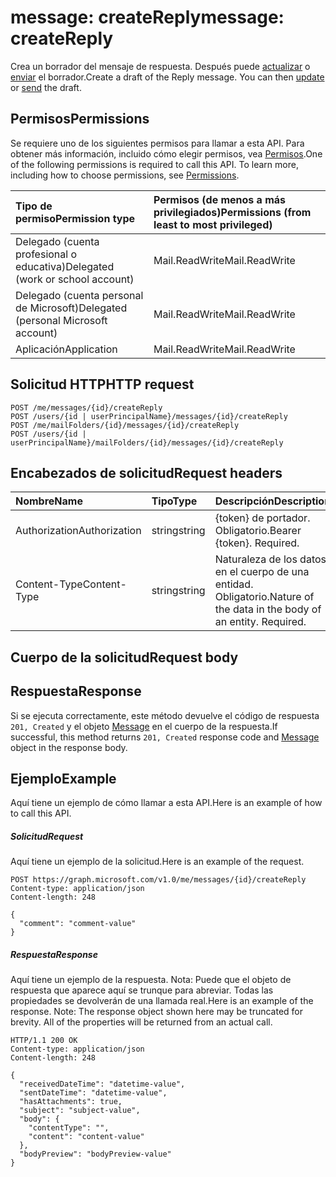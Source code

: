 # <a name="message-createreply"></a><span data-ttu-id="10baf-101">message: createReply</span><span class="sxs-lookup"><span data-stu-id="10baf-101">message: createReply</span></span>

<span data-ttu-id="10baf-p101">Crea un borrador del mensaje de respuesta. Después puede [actualizar](../api/message_update.md) o [enviar](../api/message_send.md) el borrador.</span><span class="sxs-lookup"><span data-stu-id="10baf-p101">Create a draft of the Reply message. You can then [update](../api/message_update.md) or [send](../api/message_send.md) the draft.</span></span>

## <a name="permissions"></a><span data-ttu-id="10baf-104">Permisos</span><span class="sxs-lookup"><span data-stu-id="10baf-104">Permissions</span></span>
<span data-ttu-id="10baf-p102">Se requiere uno de los siguientes permisos para llamar a esta API. Para obtener más información, incluido cómo elegir permisos, vea [Permisos](../../../concepts/permissions_reference.md).</span><span class="sxs-lookup"><span data-stu-id="10baf-p102">One of the following permissions is required to call this API. To learn more, including how to choose permissions, see [Permissions](../../../concepts/permissions_reference.md).</span></span>

|<span data-ttu-id="10baf-107">Tipo de permiso</span><span class="sxs-lookup"><span data-stu-id="10baf-107">Permission type</span></span>      | <span data-ttu-id="10baf-108">Permisos (de menos a más privilegiados)</span><span class="sxs-lookup"><span data-stu-id="10baf-108">Permissions (from least to most privileged)</span></span>              | 
|:--------------------|:---------------------------------------------------------| 
|<span data-ttu-id="10baf-109">Delegado (cuenta profesional o educativa)</span><span class="sxs-lookup"><span data-stu-id="10baf-109">Delegated (work or school account)</span></span> | <span data-ttu-id="10baf-110">Mail.ReadWrite</span><span class="sxs-lookup"><span data-stu-id="10baf-110">Mail.ReadWrite</span></span>    | 
|<span data-ttu-id="10baf-111">Delegado (cuenta personal de Microsoft)</span><span class="sxs-lookup"><span data-stu-id="10baf-111">Delegated (personal Microsoft account)</span></span> | <span data-ttu-id="10baf-112">Mail.ReadWrite</span><span class="sxs-lookup"><span data-stu-id="10baf-112">Mail.ReadWrite</span></span>    | 
|<span data-ttu-id="10baf-113">Aplicación</span><span class="sxs-lookup"><span data-stu-id="10baf-113">Application</span></span> | <span data-ttu-id="10baf-114">Mail.ReadWrite</span><span class="sxs-lookup"><span data-stu-id="10baf-114">Mail.ReadWrite</span></span> | 

## <a name="http-request"></a><span data-ttu-id="10baf-115">Solicitud HTTP</span><span class="sxs-lookup"><span data-stu-id="10baf-115">HTTP request</span></span>
<!-- { "blockType": "ignored" } -->
```http
POST /me/messages/{id}/createReply
POST /users/{id | userPrincipalName}/messages/{id}/createReply
POST /me/mailFolders/{id}/messages/{id}/createReply
POST /users/{id | userPrincipalName}/mailFolders/{id}/messages/{id}/createReply
```
## <a name="request-headers"></a><span data-ttu-id="10baf-116">Encabezados de solicitud</span><span class="sxs-lookup"><span data-stu-id="10baf-116">Request headers</span></span>
| <span data-ttu-id="10baf-117">Nombre</span><span class="sxs-lookup"><span data-stu-id="10baf-117">Name</span></span>       | <span data-ttu-id="10baf-118">Tipo</span><span class="sxs-lookup"><span data-stu-id="10baf-118">Type</span></span> | <span data-ttu-id="10baf-119">Descripción</span><span class="sxs-lookup"><span data-stu-id="10baf-119">Description</span></span>|
|:---------------|:--------|:----------|
| <span data-ttu-id="10baf-120">Authorization</span><span class="sxs-lookup"><span data-stu-id="10baf-120">Authorization</span></span>  | <span data-ttu-id="10baf-121">string</span><span class="sxs-lookup"><span data-stu-id="10baf-121">string</span></span>  | <span data-ttu-id="10baf-p103">{token} de portador. Obligatorio.</span><span class="sxs-lookup"><span data-stu-id="10baf-p103">Bearer {token}. Required.</span></span> |
| <span data-ttu-id="10baf-124">Content-Type</span><span class="sxs-lookup"><span data-stu-id="10baf-124">Content-Type</span></span> | <span data-ttu-id="10baf-125">string</span><span class="sxs-lookup"><span data-stu-id="10baf-125">string</span></span>  | <span data-ttu-id="10baf-p104">Naturaleza de los datos en el cuerpo de una entidad. Obligatorio.</span><span class="sxs-lookup"><span data-stu-id="10baf-p104">Nature of the data in the body of an entity. Required.</span></span> |

## <a name="request-body"></a><span data-ttu-id="10baf-128">Cuerpo de la solicitud</span><span class="sxs-lookup"><span data-stu-id="10baf-128">Request body</span></span>

## <a name="response"></a><span data-ttu-id="10baf-129">Respuesta</span><span class="sxs-lookup"><span data-stu-id="10baf-129">Response</span></span>

<span data-ttu-id="10baf-130">Si se ejecuta correctamente, este método devuelve el código de respuesta `201, Created` y el objeto [Message](../resources/message.md) en el cuerpo de la respuesta.</span><span class="sxs-lookup"><span data-stu-id="10baf-130">If successful, this method returns `201, Created` response code and [Message](../resources/message.md) object in the response body.</span></span>

## <a name="example"></a><span data-ttu-id="10baf-131">Ejemplo</span><span class="sxs-lookup"><span data-stu-id="10baf-131">Example</span></span>
<span data-ttu-id="10baf-132">Aquí tiene un ejemplo de cómo llamar a esta API.</span><span class="sxs-lookup"><span data-stu-id="10baf-132">Here is an example of how to call this API.</span></span>
##### <a name="request"></a><span data-ttu-id="10baf-133">Solicitud</span><span class="sxs-lookup"><span data-stu-id="10baf-133">Request</span></span>
<span data-ttu-id="10baf-134">Aquí tiene un ejemplo de la solicitud.</span><span class="sxs-lookup"><span data-stu-id="10baf-134">Here is an example of the request.</span></span>
<!-- {
  "blockType": "request",
  "name": "message_createreply"
}-->
```http
POST https://graph.microsoft.com/v1.0/me/messages/{id}/createReply
Content-type: application/json
Content-length: 248

{
  "comment": "comment-value"
}
```

##### <a name="response"></a><span data-ttu-id="10baf-135">Respuesta</span><span class="sxs-lookup"><span data-stu-id="10baf-135">Response</span></span>
<span data-ttu-id="10baf-p105">Aquí tiene un ejemplo de la respuesta. Nota: Puede que el objeto de respuesta que aparece aquí se trunque para abreviar. Todas las propiedades se devolverán de una llamada real.</span><span class="sxs-lookup"><span data-stu-id="10baf-p105">Here is an example of the response. Note: The response object shown here may be truncated for brevity. All of the properties will be returned from an actual call.</span></span>
<!-- {
  "blockType": "response",
  "truncated": true,
  "@odata.type": "microsoft.graph.message"
} -->
```http
HTTP/1.1 200 OK
Content-type: application/json
Content-length: 248

{
  "receivedDateTime": "datetime-value",
  "sentDateTime": "datetime-value",
  "hasAttachments": true,
  "subject": "subject-value",
  "body": {
    "contentType": "",
    "content": "content-value"
  },
  "bodyPreview": "bodyPreview-value"
}
```

<!-- uuid: 8fcb5dbc-d5aa-4681-8e31-b001d5168d79
2015-10-25 14:57:30 UTC -->
<!-- {
  "type": "#page.annotation",
  "description": "message: createReply",
  "keywords": "",
  "section": "documentation",
  "tocPath": ""
}-->

